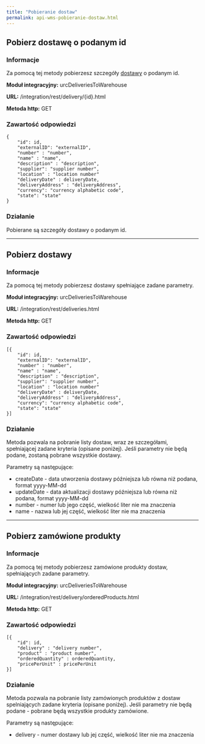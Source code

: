 ```yaml
---
title: "Pobieranie dostaw"
permalink: api-wms-pobieranie-dostaw.html
---
```


## Pobierz dostawę o podanym id

### Informacje

Za pomocą tej metody pobierzesz szczegóły [dostawy](/dostawy) o podanym id.

**Moduł integracyjny:** urcDeliveriesToWarehouse

**URL:** /integration/rest/delivery/{id}.html

**Metoda http:** GET


### Zawartość odpowiedzi
~~~~~~~~
{
    "id": id,
    "externalID": "externalID",
    "number" : "number",
    "name" : "name",
    "description" : "description",
    "supplier": "supplier number",
    "location" : "location number"
    "deliveryDate" : deliveryDate,
    "deliveryAddress" : "deliveryAddress",
    "currency": "currency alphabetic code",
    "state": "state"
}  
~~~~~~~~

### Działanie
Pobierane są szczegóły dostawy o podanym id.

---

## Pobierz dostawy

### Informacje

Za pomocą tej metody pobierzesz dostawy spełniające zadane parametry.

**Moduł integracyjny:** urcDeliveriesToWarehouse

**URL:** /integration/rest/deliveries.html

**Metoda http:** GET


### Zawartość odpowiedzi
~~~~~~~~
[{
    "id": id,
    "externalID": "externalID",
    "number" : "number",
    "name" : "name",
    "description" : "description",
    "supplier": "supplier number",
    "location" : "location number"
    "deliveryDate" : deliveryDate,
    "deliveryAddress" : "deliveryAddress",
    "currency": "currency alphabetic code",
    "state": "state"
}]  
~~~~~~~~

### Działanie
Metoda pozwala na pobranie listy dostaw, wraz ze szczegółami, spełniającej zadane kryteria (opisane poniżej). Jeśli parametry nie będą podane, zostaną pobrane wszystkie dostawy.

Parametry są następujące:
- createDate - data utworzenia dostawy późniejsza lub równa niż podana, format yyyy-MM-dd
- updateDate - data aktualizacji dostawy późniejsza lub równa niż podana, format yyyy-MM-dd
- number - numer lub jego część, wielkość liter nie ma znaczenia
- name - nazwa lub jej część, wielkość liter nie ma znaczenia

---

## Pobierz zamówione produkty

### Informacje

Za pomocą tej metody pobierzesz zamówione produkty dostaw, spełniających zadane parametry.

**Moduł integracyjny:** urcDeliveriesToWarehouse

**URL:** /integration/rest/delivery/orderedProducts.html

**Metoda http:** GET


### Zawartość odpowiedzi
~~~~~~~~
[{
    "id": id,
    "delivery" : "delivery number",
    "product" : "product number",
    "orderedQuantity" : orderedQuantity,
    "pricePerUnit" : pricePerUnit
}]  
~~~~~~~~

### Działanie
Metoda pozwala na pobranie listy zamówionych produktów z dostaw spelniających zadane kryteria (opisane poniżej). Jeśli parametry nie będą podane - pobrane będą wszystkie produkty zamówione.

Parametry są następujące:
- delivery - numer dostawy lub jej część, wielkość liter nie ma znaczenia